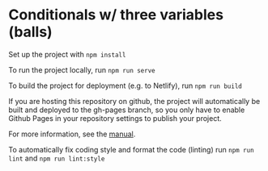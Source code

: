 # Conditionals w/ three variables (balls)

Set up the project with `npm install`

To run the project locally, run `npm run serve`

To build the project for deployment (e.g. to Netlify), run `npm run build`

If you are hosting this repository on github, the project will automatically be built and deployed to the gh-pages branch, so you only have to enable Github Pages in your repository settings to publish your project.

For more information, see the [manual](https://magpie-mnual.netlify.app/).

To automatically fix coding style and format the code (linting) run `npm run lint` and `npm run lint:style`

